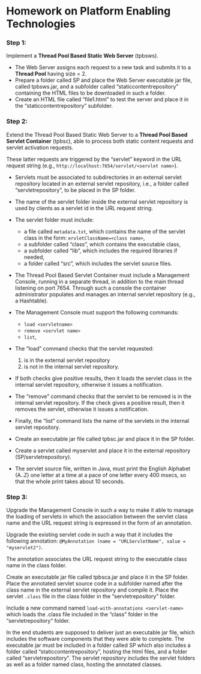 # Homework on Platform Enabling Technologies

### Step 1:
Implement a __Thread Pool Based Static Web Server__ (tpbsws). 

+ The Web Server assigns each request to a new task and submits it to a __Thread Pool__ having size = 2.
+ Prepare a folder called SP and place the Web Server executable jar file, called tpbsws.jar, and a
subfolder called “staticcontentrepository” containing the HTML files to be downloaded in such
a folder. 
+ Create an HTML file called “file1.html” to test the server and place it in the “staticcontentrepository” subfolder.

### Step 2:
Extend the Thread Pool Based Static Web Server to a __Thread Pool Based Servlet Container__ (tpbsc), able to process both static content requests and servlet activation requests. 

These latter
requests are triggered by the “servlet” keyword in the URL request string (e.g.,
```http://localhost:7654/servlet/<servlet name>```).

+ Servlets must be associated to subdirectories in an external servlet repository located in an
external servlet repository, i.e., a folder called “servletrepository”, to be placed in the SP folder.
+ The name of the servlet folder inside the external servlet repository is used by clients as a servlet
id in the URL request string. 
+ The servlet folder must include:
    - a file called ```metadata.txt```, which contains the name of the servlet class in the form: ```ervletClassName=<class name>```,
    - a subfolder called “class”, which contains the executable class, 
    - a subfolder called “lib”, which includes the required libraries if needed, 
    - a folder called “src”, which includes the servlet source files.

+ The Thread Pool Based Servlet Container must include a Management Console, running in a separate thread, 
in addition to the main thread listening on port 7654. 
Through such a console the container administrator populates and manages an internal servlet repository (e.g., a
Hashtable). 
+ The Management Console must support the following commands: 
    - ```load <servletname>```
    - ```remove <servlet name>```
    - ```list```, 
+ The “load” command checks that the servlet requested:
    1. is in the external servlet repository 
    2. is not in the internal servlet repository. 
+ If both checks give positive results, then it loads the servlet class in the internal servlet repository, 
otherwise it issues a notification. 
+ The “remove” command checks that the servlet to be removed is in the internal servlet repository. If
the check gives a positive result, then it removes the servlet, otherwise it issues a notification.
+ Finally, the “list” command lists the name of the servlets in the internal servlet repository.

+ Create an executable jar file called tpbsc.jar and place it in the SP folder. 
+ Create a servlet called myservlet and place it in the external repository (SP/servletrepository). 
+ The servlet source file, written in Java, must print the English Alphabet (A..Z) one letter at a time at a pace of one letter
every 400 msecs, so that the whole print takes about 10 seconds.

### Step 3:
Upgrade the Management Console in such a way to make it able to manage the loading of servlets in which the association between the servlet class name and the URL request string is
expressed in the form of an annotation. 

Upgrade the existing servlet code in such a way that it includes the following annotation: ```@MyAnnotation (name = "URLServletName", value = "myservlet2")```.

The annotation associates the URL request string to the executable class name in the class folder.

Create an executable jar file called tpbsca.jar and place it in the SP folder. Place the annotated servlet source code in a subfolder named after the class name in the external servlet repository
and compile it. 
Place the servlet ```.class``` file in the class folder in the “servletrepository” folder.

Include a new command named ```load-with-annotations <servlet-name>``` which loads the .class file included in the “class” folder in the “servletrepository” folder.

In the end students are supposed to deliver just an executable jar file, which includes the software components that they were able to complete. 
The executable jar must be included in a folder called SP which also includes a folder called “staticcontentrepository”, hosting the html files, and a folder called “servletrepository”. The servlet repository includes the servlet folders
as well as a folder named class, hosting the annotated classes.

